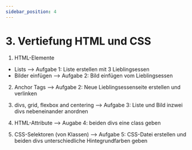 ```yaml
---
sidebar_position: 4
---
```


# 3. Vertiefung HTML und CSS

1. HTML-Elemente

- Lists
  --> Aufgabe 1: Liste erstellen mit 3 Lieblingsessen
- Bilder einfügen
  --> Aufgabe 2: Bild einfügen vom Lieblingsessen

2. Anchor Tags
   --> Aufgabe 2: Neue Lieblingsessenseite erstellen und verlinken

3. divs, grid, flexbox and centering
   --> Aufgabe 3: Liste und Bild inzwei divs nebeneinander anordnen

4. HTML-Attribute
   --> Augabe 4: beiden divs eine class geben

5. CSS-Selektoren (von Klassen)
   --> Aufgabe 5: CSS-Datei erstellen und beiden divs unterschiedliche Hintegrundfarben geben
